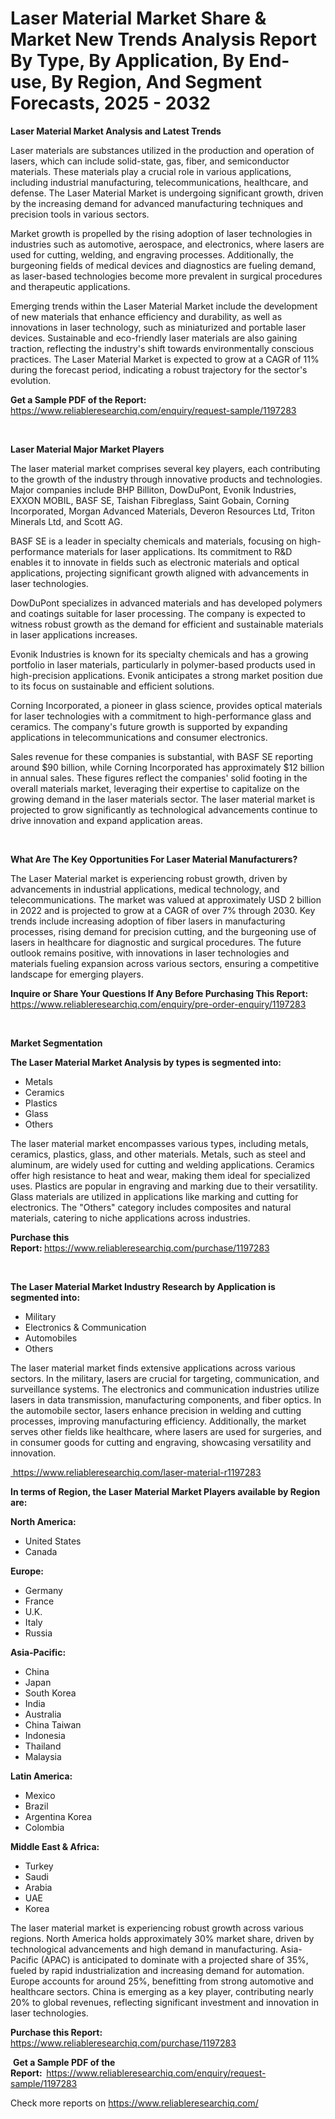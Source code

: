 <p><h1>Laser Material Market Share & Market New Trends Analysis Report By Type, By Application, By End-use, By Region, And Segment Forecasts, 2025 - 2032</h1></p><p><strong>Laser Material Market Analysis and Latest Trends</strong></p>
<p><p>Laser materials are substances utilized in the production and operation of lasers, which can include solid-state, gas, fiber, and semiconductor materials. These materials play a crucial role in various applications, including industrial manufacturing, telecommunications, healthcare, and defense. The Laser Material Market is undergoing significant growth, driven by the increasing demand for advanced manufacturing techniques and precision tools in various sectors.</p><p>Market growth is propelled by the rising adoption of laser technologies in industries such as automotive, aerospace, and electronics, where lasers are used for cutting, welding, and engraving processes. Additionally, the burgeoning fields of medical devices and diagnostics are fueling demand, as laser-based technologies become more prevalent in surgical procedures and therapeutic applications.</p><p>Emerging trends within the Laser Material Market include the development of new materials that enhance efficiency and durability, as well as innovations in laser technology, such as miniaturized and portable laser devices. Sustainable and eco-friendly laser materials are also gaining traction, reflecting the industry's shift towards environmentally conscious practices. The Laser Material Market is expected to grow at a CAGR of 11% during the forecast period, indicating a robust trajectory for the sector's evolution.</p></p>
<p><strong>Get a Sample PDF of the Report:&nbsp;</strong> <a href="https://www.reliableresearchiq.com/enquiry/request-sample/1197283?utm_campaign=1896&utm_medium=2&utm_source=Github&utm_content=ia&utm_term=28022025&utm_id=laser-material">https://www.reliableresearchiq.com/enquiry/request-sample/1197283</a></p>
<p>&nbsp;</p>
<p><strong>Laser Material Major Market Players</strong></p>
<p><p>The laser material market comprises several key players, each contributing to the growth of the industry through innovative products and technologies. Major companies include BHP Billiton, DowDuPont, Evonik Industries, EXXON MOBIL, BASF SE, Taishan Fibreglass, Saint Gobain, Corning Incorporated, Morgan Advanced Materials, Deveron Resources Ltd, Triton Minerals Ltd, and Scott AG. </p><p>BASF SE is a leader in specialty chemicals and materials, focusing on high-performance materials for laser applications. Its commitment to R&D enables it to innovate in fields such as electronic materials and optical applications, projecting significant growth aligned with advancements in laser technologies.</p><p>DowDuPont specializes in advanced materials and has developed polymers and coatings suitable for laser processing. The company is expected to witness robust growth as the demand for efficient and sustainable materials in laser applications increases.</p><p>Evonik Industries is known for its specialty chemicals and has a growing portfolio in laser materials, particularly in polymer-based products used in high-precision applications. Evonik anticipates a strong market position due to its focus on sustainable and efficient solutions.</p><p>Corning Incorporated, a pioneer in glass science, provides optical materials for laser technologies with a commitment to high-performance glass and ceramics. The company's future growth is supported by expanding applications in telecommunications and consumer electronics.</p><p>Sales revenue for these companies is substantial, with BASF SE reporting around $90 billion, while Corning Incorporated has approximately $12 billion in annual sales. These figures reflect the companies' solid footing in the overall materials market, leveraging their expertise to capitalize on the growing demand in the laser materials sector. The laser material market is projected to grow significantly as technological advancements continue to drive innovation and expand application areas.</p></p>
<p>&nbsp;</p>
<p><strong>What Are The Key Opportunities For Laser Material Manufacturers?</strong></p>
<p><p>The Laser Material market is experiencing robust growth, driven by advancements in industrial applications, medical technology, and telecommunications. The market was valued at approximately USD 2 billion in 2022 and is projected to grow at a CAGR of over 7% through 2030. Key trends include increasing adoption of fiber lasers in manufacturing processes, rising demand for precision cutting, and the burgeoning use of lasers in healthcare for diagnostic and surgical procedures. The future outlook remains positive, with innovations in laser technologies and materials fueling expansion across various sectors, ensuring a competitive landscape for emerging players.</p></p>
<p><strong>Inquire or Share Your Questions If Any Before Purchasing This Report:</strong> <a href="https://www.reliableresearchiq.com/enquiry/pre-order-enquiry/1197283?utm_campaign=1896&utm_medium=2&utm_source=Github&utm_content=ia&utm_term=28022025&utm_id=laser-material">https://www.reliableresearchiq.com/enquiry/pre-order-enquiry/1197283</a></p>
<p>&nbsp;</p>
<p><strong>Market Segmentation</strong></p>
<p><strong>The Laser Material Market Analysis by types is segmented into:</strong></p>
<p><ul><li>Metals</li><li>Ceramics</li><li>Plastics</li><li>Glass</li><li>Others</li></ul></p>
<p><p>The laser material market encompasses various types, including metals, ceramics, plastics, glass, and other materials. Metals, such as steel and aluminum, are widely used for cutting and welding applications. Ceramics offer high resistance to heat and wear, making them ideal for specialized uses. Plastics are popular in engraving and marking due to their versatility. Glass materials are utilized in applications like marking and cutting for electronics. The "Others" category includes composites and natural materials, catering to niche applications across industries.</p></p>
<p><strong>Purchase this Report:&nbsp;</strong><a href="https://www.reliableresearchiq.com/purchase/1197283?utm_campaign=1896&utm_medium=2&utm_source=Github&utm_content=ia&utm_term=28022025&utm_id=laser-material">https://www.reliableresearchiq.com/purchase/1197283</a></p>
<p>&nbsp;</p>
<p><strong>The Laser Material Market Industry Research by Application is segmented into:</strong></p>
<p><ul><li>Military</li><li>Electronics & Communication</li><li>Automobiles</li><li>Others</li></ul></p>
<p><p>The laser material market finds extensive applications across various sectors. In the military, lasers are crucial for targeting, communication, and surveillance systems. The electronics and communication industries utilize lasers in data transmission, manufacturing components, and fiber optics. In the automobile sector, lasers enhance precision in welding and cutting processes, improving manufacturing efficiency. Additionally, the market serves other fields like healthcare, where lasers are used for surgeries, and in consumer goods for cutting and engraving, showcasing versatility and innovation.</p></p>
<p><a href="https://www.reliableresearchiq.com/laser-material-r1197283?utm_campaign=1896&utm_medium=2&utm_source=Github&utm_content=ia&utm_term=28022025&utm_id=laser-material">&nbsp;https://www.reliableresearchiq.com/laser-material-r1197283</a></p>
<p><strong>In terms of Region, the Laser Material Market Players available by Region are:</strong></p>
<p>
    <p> <strong> North America: </strong>
        <ul>
            <li>United States</li>
            <li>Canada</li>
        </ul>
        </p> 
    <p> <strong> Europe: </strong>
        <ul>
            <li>Germany</li>
            <li>France</li>
            <li>U.K.</li>
            <li>Italy</li>
            <li>Russia</li>
        </ul>
        </p> 
    <p> <strong> Asia-Pacific: </strong>
        <ul>
            <li>China</li>
            <li>Japan</li>
            <li>South Korea</li>
            <li>India</li>
            <li>Australia</li>
            <li>China Taiwan</li>
            <li>Indonesia</li>
            <li>Thailand</li>
            <li>Malaysia</li>
        </ul>
        </p> 
    <p> <strong> Latin America: </strong>
        <ul>
            <li>Mexico</li>
            <li>Brazil</li>
            <li>Argentina Korea</li>
            <li>Colombia</li>
        </ul>
        </p> 
    <p> <strong> Middle East & Africa: </strong>
        <ul>
            <li>Turkey</li>
            <li>Saudi</li>
            <li>Arabia</li>
            <li>UAE</li>
            <li>Korea</li>
        </ul>
    </p>
    </p>
<p><p>The laser material market is experiencing robust growth across various regions. North America holds approximately 30% market share, driven by technological advancements and high demand in manufacturing. Asia-Pacific (APAC) is anticipated to dominate with a projected share of 35%, fueled by rapid industrialization and increasing demand for automation. Europe accounts for around 25%, benefitting from strong automotive and healthcare sectors. China is emerging as a key player, contributing nearly 20% to global revenues, reflecting significant investment and innovation in laser technologies.</p></p>
<p><strong>Purchase this Report: </strong><a href="https://www.reliableresearchiq.com/purchase/1197283?utm_campaign=1896&utm_medium=2&utm_source=Github&utm_content=ia&utm_term=28022025&utm_id=laser-material">https://www.reliableresearchiq.com/purchase/1197283</a></p>
<p>&nbsp;<strong>Get a Sample PDF of the Report:&nbsp;&nbsp;</strong><a href="https://www.reliableresearchiq.com/enquiry/request-sample/1197283?utm_campaign=1896&utm_medium=2&utm_source=Github&utm_content=ia&utm_term=28022025&utm_id=laser-material">https://www.reliableresearchiq.com/enquiry/request-sample/1197283</a></p>
<p><strong></strong></p>
<p>Check more reports on <a href="https://www.reliableresearchiq.com/?utm_campaign=1896&utm_medium=2&utm_source=Github&utm_content=ia&utm_term=28022025&utm_id=laser-material">https://www.reliableresearchiq.com/</a></p>